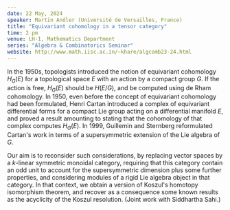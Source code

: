 ```yaml
---
date: 22 May, 2024
speaker: Martin Andler (Université de Versailles, France)
title: "Equivariant cohomology in a tensor category"
time: 2 pm
venue: LH-1, Mathematics Department
series: "Algebra & Combinatorics Seminar"
website: http://www.math.iisc.ac.in/~khare/algcomb23-24.html
---
```


In the 1950s, topologists introduced the notion of equivariant cohomology
$H_G(E)$ for a topological space $E$ with an action by a compact group
$G$. If the action is free, $H_G(E)$ should be $H(E/G)$, and be computed
using de Rham cohomology. In 1950, even before the concept of equivariant
cohomology had been formulated, Henri Cartan introduced a complex of
equivariant differential forms for a compact Lie group acting on a
differential manifold $E$, and proved a result amounting to stating that
the cohomology of that complex computes $H_G(E)$. In 1999, Guillemin and
Sternberg reformulated Cartan's work in terms of a supersymmetric
extension of the Lie algebra of $G$.

Our aim is to reconsider such considerations, by replacing vector spaces
by a $k$-linear symmetric monoidal category, requiring that this category
contain an odd unit to account for the supersymmetric dimension plus some
further properties, and considering modules of a rigid Lie algebra object
in that category. In that context, we obtain a version of Koszul's
homotopy isomorphism theorem, and recover as a consequence some known
results as the acyclicity of the Koszul resolution. (Joint work with
Siddhartha Sahi.)

